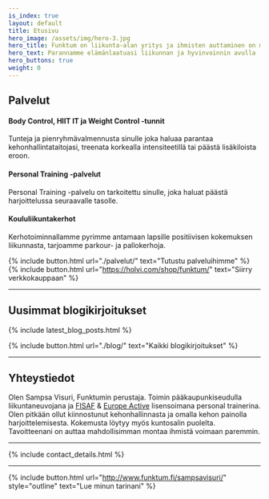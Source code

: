 ```yaml
---
is_index: true
layout: default
title: Etusivu
hero_image: /assets/img/hero-3.jpg
hero_title: Funktum on liikunta-alan yritys ja ihmisten auttaminen on meille erittäin tärkeää
hero_text: Parannamme elämänlaatuasi liikunnan ja hyvinvoinnin avulla
hero_buttons: true
weight: 0
---
```


## Palvelut

#### Body Control, HIIT IT ja Weight Control -tunnit

Tunteja ja pienryhmävalmennusta sinulle joka haluaa parantaa kehonhallintataitojasi, treenata korkealla intensiteetillä tai päästä lisäkiloista eroon.

#### Personal Training -palvelut

Personal Training -palvelu on tarkoitettu sinulle, joka haluat päästä harjoittelussa seuraavalle tasolle.

#### Koululiikuntakerhot

Kerhotoiminnallamme pyrimme antamaan lapsille positiivisen kokemuksen liikunnasta, tarjoamme parkour- ja pallokerhoja.

{% include button.html url="./palvelut/" text="Tutustu palveluihimme" %}
{% include button.html url="https://holvi.com/shop/funktum/" text="Siirry verkkokauppaan" %}

---

## Uusimmat blogikirjoitukset

{% include latest_blog_posts.html %}

{% include button.html url="./blog/" text="Kaikki blogikirjoitukset" %}

---

## Yhteystiedot

Olen Sampsa Visuri, Funktumin perustaja. Toimin pääkaupunkiseudulla liikuntaneuvojana ja [FISAF](http://www.fisafinternational.com/en/) & [Europe Active](http://www.europeactive.eu/) lisensoimana personal trainerina. Olen pitkään ollut kiinnostunut kehonhallinnasta ja omalla kehon painolla harjoittelemisesta. Kokemusta löytyy myös kuntosalin puolelta. Tavoitteenani on auttaa mahdollisimman montaa ihmistä voimaan paremmin. 

---

{% include contact_details.html %}

---

{% include button.html url="http://www.funktum.fi/sampsavisuri/" style="outline" text="Lue minun tarinani" %}
